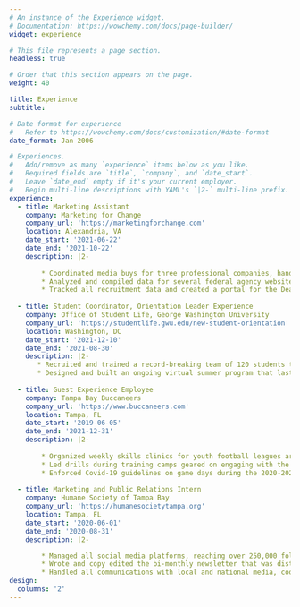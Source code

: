 ```yaml
---
# An instance of the Experience widget.
# Documentation: https://wowchemy.com/docs/page-builder/
widget: experience

# This file represents a page section.
headless: true

# Order that this section appears on the page.
weight: 40

title: Experience
subtitle:

# Date format for experience
#   Refer to https://wowchemy.com/docs/customization/#date-format
date_format: Jan 2006

# Experiences.
#   Add/remove as many `experience` items below as you like.
#   Required fields are `title`, `company`, and `date_start`.
#   Leave `date_end` empty if it's your current employer.
#   Begin multi-line descriptions with YAML's `|2-` multi-line prefix.
experience:
  - title: Marketing Assistant
    company: Marketing for Change
    company_url: 'https://marketingforchange.com'
    location: Alexandria, VA
    date_start: '2021-06-22'
    date_end: '2021-10-22'
    description: |2-
    
        * Coordinated media buys for three professional companies, handling a combined budget of over $100,000, tracking progress weekly and compiling progress reports
        * Analyzed and compiled data for several federal agency websites to track website growth and give input on how to further increase website growth. Site growth has increased by over 200% based on my suggestions
        * Tracked all recruitment data and created a portal for the Dean of Students to check our progress based on the numbers
        
  - title: Student Coordinator, Orientation Leader Experience
    company: Office of Student Life, George Washington University
    company_url: 'https://studentlife.gwu.edu/new-student-orientation'
    location: Washington, DC
    date_start: '2021-12-10'
    date_end: '2021-08-30'
    description: |2-
       * Recruited and trained a record-breaking team of 120 students to partake in the 2021 Orientation experience, ensuring a great experience for the 3,500 first years and sophomores coming to campus for the first time
       * Designed and built an ongoing virtual summer program that lasted for three months, allowing new students to integrate into GWU while in a virtual setting
       
  - title: Guest Experience Employee
    company: Tampa Bay Buccaneers
    company_url: 'https://www.buccaneers.com'
    location: Tampa, FL
    date_start: '2019-06-05'
    date_end: '2021-12-31'
    description: |2-
    
        * Organized weekly skills clinics for youth football leagues around the Tampa area, guiding 100-300 five- to 11-year-olds in drills to improve their throwing and footwork skills
        * Led drills during training camps geared on engaging with the community, partnering with the players to provide an interactive fan experience following practice
        * Enforced Covid-19 guidelines on game days during the 2020-2021 season and worked on the How May I Help You team as a smiling face to help fans with anything they may need on game day
    
  - title: Marketing and Public Relations Intern
    company: Humane Society of Tampa Bay
    company_url: 'https://humanesocietytampa.org'
    location: Tampa, FL
    date_start: '2020-06-01'
    date_end: '2020-08-31'
    description: |2-

        * Managed all social media platforms, reaching over 250,000 followers every day with engaging and interactive content
        * Wrote and copy edited the bi-monthly newsletter that was distributed to several thousand donors in the Tampa Bay area, interviewing families, interpreting data and crafting engaging stories
        * Handled all communications with local and national media, coordinating media visits and stories
design:
  columns: '2'
---
```

